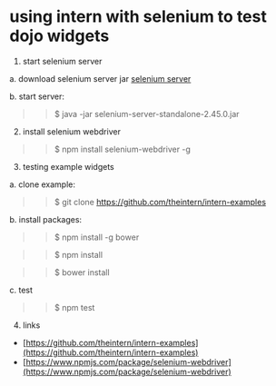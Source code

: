 # using intern with selenium to test dojo widgets

1. start selenium server

  a. download selenium server jar [selenium server](http://selenium-release.storage.googleapis.com/index.html?path=3.0-beta2/)
  
  b. start server: 
  
  >> $ java -jar selenium-server-standalone-2.45.0.jar
  
2. install selenium webdriver

  >> $ npm install selenium-webdriver -g
  
3. testing example widgets

  a. clone example:
  
  >> $ git clone https://github.com/theintern/intern-examples
  
  b. install packages:
  
  >> $ npm install -g bower
  
  >> $ npm install
  
  >> $ bower install
  
  c. test
  
  >> $ npm test
  
4. links

  * [https://github.com/theintern/intern-examples](https://github.com/theintern/intern-examples)
  * [https://www.npmjs.com/package/selenium-webdriver](https://www.npmjs.com/package/selenium-webdriver)
